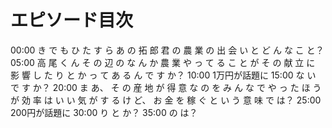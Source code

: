# エピソード目次

00:00  き で も ひ た す ら あ の 拓 郎 君 の 農 業 の 出 会 い と ど ん な こ と？
05:00  高 尾 く ん そ の 辺 の な ん か 農 業 や っ て る こ と が そ の 献 立 に 影 響 し た り と か っ て あ る ん で す か？
10:00 1万円が話題に
15:00  な い で す か？
20:00  ま あ、 そ の 産 地 が 得 意 な の を み ん な で や っ た ほ う が 効 率 は い い 気 が す る け ど、 お 金 を 稼 ぐ と い う 意 味 で は？
25:00 200円が話題に
30:00  り と か？
35:00 の は？
